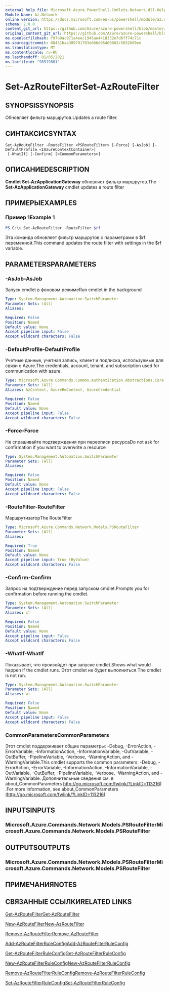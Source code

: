 ```yaml
---
external help file: Microsoft.Azure.PowerShell.Cmdlets.Network.dll-Help.xml
Module Name: Az.Network
online version: https://docs.microsoft.com/en-us/powershell/module/az.network/set-azroutefilter
schema: 2.0.0
content_git_url: https://github.com/Azure/azure-powershell/blob/master/src/Network/Network/help/Set-AzRouteFilter.md
original_content_git_url: https://github.com/Azure/azure-powershell/blob/master/src/Network/Network/help/Set-AzRouteFilter.md
ms.openlocfilehash: f97b9ac971a4eec1945ae4418332e7d6ff74c71c
ms.sourcegitcommit: 68451baa389791703e666d95469602c5652609ee
ms.translationtype: MT
ms.contentlocale: ru-RU
ms.lasthandoff: 01/05/2021
ms.locfileid: "98519881"
---
```

# <span data-ttu-id="ea471-101">Set-AzRouteFilter</span><span class="sxs-lookup"><span data-stu-id="ea471-101">Set-AzRouteFilter</span></span>

## <span data-ttu-id="ea471-102">SYNOPSIS</span><span class="sxs-lookup"><span data-stu-id="ea471-102">SYNOPSIS</span></span>
<span data-ttu-id="ea471-103">Обновляет фильтр маршрутов.</span><span class="sxs-lookup"><span data-stu-id="ea471-103">Updates a route filter.</span></span>

## <span data-ttu-id="ea471-104">СИНТАКСИС</span><span class="sxs-lookup"><span data-stu-id="ea471-104">SYNTAX</span></span>

```
Set-AzRouteFilter -RouteFilter <PSRouteFilter> [-Force] [-AsJob] [-DefaultProfile <IAzureContextContainer>]
 [-WhatIf] [-Confirm] [<CommonParameters>]
```

## <span data-ttu-id="ea471-105">ОПИСАНИЕ</span><span class="sxs-lookup"><span data-stu-id="ea471-105">DESCRIPTION</span></span>
<span data-ttu-id="ea471-106">**Cmdlet Set-AzApplicationGateway** обновляет фильтр маршрутов.</span><span class="sxs-lookup"><span data-stu-id="ea471-106">The **Set-AzApplicationGateway** cmdlet updates a route filter</span></span>

## <span data-ttu-id="ea471-107">ПРИМЕРЫ</span><span class="sxs-lookup"><span data-stu-id="ea471-107">EXAMPLES</span></span>

### <span data-ttu-id="ea471-108">Пример 1</span><span class="sxs-lookup"><span data-stu-id="ea471-108">Example 1</span></span>
```powershell
PS C:\> Set-AzRouteFilter -RouteFilter $rf
```

<span data-ttu-id="ea471-109">Эта команда обновляет фильтр маршрутов с параметрами в $rf переменной.</span><span class="sxs-lookup"><span data-stu-id="ea471-109">This command updates the route filter with settings in the $rf variable.</span></span>

## <span data-ttu-id="ea471-110">PARAMETERS</span><span class="sxs-lookup"><span data-stu-id="ea471-110">PARAMETERS</span></span>

### <span data-ttu-id="ea471-111">-AsJob</span><span class="sxs-lookup"><span data-stu-id="ea471-111">-AsJob</span></span>
<span data-ttu-id="ea471-112">Запуск cmdlet в фоновом режиме</span><span class="sxs-lookup"><span data-stu-id="ea471-112">Run cmdlet in the background</span></span>

```yaml
Type: System.Management.Automation.SwitchParameter
Parameter Sets: (All)
Aliases:

Required: False
Position: Named
Default value: None
Accept pipeline input: False
Accept wildcard characters: False
```

### <span data-ttu-id="ea471-113">-DefaultProfile</span><span class="sxs-lookup"><span data-stu-id="ea471-113">-DefaultProfile</span></span>
<span data-ttu-id="ea471-114">Учетные данные, учетная запись, клиент и подписка, используемые для связи с Azure.</span><span class="sxs-lookup"><span data-stu-id="ea471-114">The credentials, account, tenant, and subscription used for communication with azure.</span></span>

```yaml
Type: Microsoft.Azure.Commands.Common.Authentication.Abstractions.Core.IAzureContextContainer
Parameter Sets: (All)
Aliases: AzContext, AzureRmContext, AzureCredential

Required: False
Position: Named
Default value: None
Accept pipeline input: False
Accept wildcard characters: False
```

### <span data-ttu-id="ea471-115">-Force</span><span class="sxs-lookup"><span data-stu-id="ea471-115">-Force</span></span>
<span data-ttu-id="ea471-116">Не спрашивайте подтверждения при переописи ресурса</span><span class="sxs-lookup"><span data-stu-id="ea471-116">Do not ask for confirmation if you want to overwrite a resource</span></span>

```yaml
Type: System.Management.Automation.SwitchParameter
Parameter Sets: (All)
Aliases:

Required: False
Position: Named
Default value: None
Accept pipeline input: False
Accept wildcard characters: False
```

### <span data-ttu-id="ea471-117">-RouteFilter</span><span class="sxs-lookup"><span data-stu-id="ea471-117">-RouteFilter</span></span>
<span data-ttu-id="ea471-118">Маршрутизатор</span><span class="sxs-lookup"><span data-stu-id="ea471-118">The RouteFilter</span></span>

```yaml
Type: Microsoft.Azure.Commands.Network.Models.PSRouteFilter
Parameter Sets: (All)
Aliases:

Required: True
Position: Named
Default value: None
Accept pipeline input: True (ByValue)
Accept wildcard characters: False
```

### <span data-ttu-id="ea471-119">-Confirm</span><span class="sxs-lookup"><span data-stu-id="ea471-119">-Confirm</span></span>
<span data-ttu-id="ea471-120">Запрос на подтверждение перед запуском cmdlet.</span><span class="sxs-lookup"><span data-stu-id="ea471-120">Prompts you for confirmation before running the cmdlet.</span></span>

```yaml
Type: System.Management.Automation.SwitchParameter
Parameter Sets: (All)
Aliases: cf

Required: False
Position: Named
Default value: None
Accept pipeline input: False
Accept wildcard characters: False
```

### <span data-ttu-id="ea471-121">-WhatIf</span><span class="sxs-lookup"><span data-stu-id="ea471-121">-WhatIf</span></span>
<span data-ttu-id="ea471-122">Показывает, что произойдет при запуске cmdlet.</span><span class="sxs-lookup"><span data-stu-id="ea471-122">Shows what would happen if the cmdlet runs.</span></span> <span data-ttu-id="ea471-123">Этот cmdlet не будет выполниться.</span><span class="sxs-lookup"><span data-stu-id="ea471-123">The cmdlet is not run.</span></span>

```yaml
Type: System.Management.Automation.SwitchParameter
Parameter Sets: (All)
Aliases: wi

Required: False
Position: Named
Default value: None
Accept pipeline input: False
Accept wildcard characters: False
```

### <span data-ttu-id="ea471-124">CommonParameters</span><span class="sxs-lookup"><span data-stu-id="ea471-124">CommonParameters</span></span>
<span data-ttu-id="ea471-125">Этот cmdlet поддерживает общие параметры: -Debug, -ErrorAction, -ErrorVariable, -InformationAction, -InformationVariable, -OutVariable, -OutBuffer, -PipelineVariable, -Verbose, -WarningAction, and -WarningVariable.</span><span class="sxs-lookup"><span data-stu-id="ea471-125">This cmdlet supports the common parameters: -Debug, -ErrorAction, -ErrorVariable, -InformationAction, -InformationVariable, -OutVariable, -OutBuffer, -PipelineVariable, -Verbose, -WarningAction, and -WarningVariable.</span></span> <span data-ttu-id="ea471-126">Дополнительные сведения см. в about_CommonParameters http://go.microsoft.com/fwlink/?LinkID=113216) .</span><span class="sxs-lookup"><span data-stu-id="ea471-126">For more information, see about_CommonParameters (http://go.microsoft.com/fwlink/?LinkID=113216).</span></span>

## <span data-ttu-id="ea471-127">INPUTS</span><span class="sxs-lookup"><span data-stu-id="ea471-127">INPUTS</span></span>

### <span data-ttu-id="ea471-128">Microsoft.Azure.Commands.Network.Models.PSRouteFilter</span><span class="sxs-lookup"><span data-stu-id="ea471-128">Microsoft.Azure.Commands.Network.Models.PSRouteFilter</span></span>

## <span data-ttu-id="ea471-129">OUTPUTS</span><span class="sxs-lookup"><span data-stu-id="ea471-129">OUTPUTS</span></span>

### <span data-ttu-id="ea471-130">Microsoft.Azure.Commands.Network.Models.PSRouteFilter</span><span class="sxs-lookup"><span data-stu-id="ea471-130">Microsoft.Azure.Commands.Network.Models.PSRouteFilter</span></span>

## <span data-ttu-id="ea471-131">ПРИМЕЧАНИЯ</span><span class="sxs-lookup"><span data-stu-id="ea471-131">NOTES</span></span>

## <span data-ttu-id="ea471-132">СВЯЗАННЫЕ ССЫЛКИ</span><span class="sxs-lookup"><span data-stu-id="ea471-132">RELATED LINKS</span></span>

[<span data-ttu-id="ea471-133">Get-AzRouteFilter</span><span class="sxs-lookup"><span data-stu-id="ea471-133">Get-AzRouteFilter</span></span>](./Get-AzRouteFilter.md)

[<span data-ttu-id="ea471-134">New-AzRouteFilter</span><span class="sxs-lookup"><span data-stu-id="ea471-134">New-AzRouteFilter</span></span>](./New-AzRouteFilter.md)

[<span data-ttu-id="ea471-135">Remove-AzRouteFilter</span><span class="sxs-lookup"><span data-stu-id="ea471-135">Remove-AzRouteFilter</span></span>](./Remove-AzRouteFilter.md)

[<span data-ttu-id="ea471-136">Add-AzRouteFilterRuleConfig</span><span class="sxs-lookup"><span data-stu-id="ea471-136">Add-AzRouteFilterRuleConfig</span></span>](./Add-AzRouteFilterRuleConfig.md)

[<span data-ttu-id="ea471-137">Get-AzRouteFilterRuleConfig</span><span class="sxs-lookup"><span data-stu-id="ea471-137">Get-AzRouteFilterRuleConfig</span></span>](./Get-AzRouteFilterRuleConfig.md)

[<span data-ttu-id="ea471-138">New-AzRouteFilterRuleConfig</span><span class="sxs-lookup"><span data-stu-id="ea471-138">New-AzRouteFilterRuleConfig</span></span>](./New-AzRouteFilterRuleConfig.md)

[<span data-ttu-id="ea471-139">Remove-AzRouteFilterRuleConfig</span><span class="sxs-lookup"><span data-stu-id="ea471-139">Remove-AzRouteFilterRuleConfig</span></span>](./Remove-AzRouteFilterRuleConfig.md)

[<span data-ttu-id="ea471-140">Set-AzRouteFilterRuleConfig</span><span class="sxs-lookup"><span data-stu-id="ea471-140">Set-AzRouteFilterRuleConfig</span></span>](./Set-AzRouteFilterRuleConfig.md)

